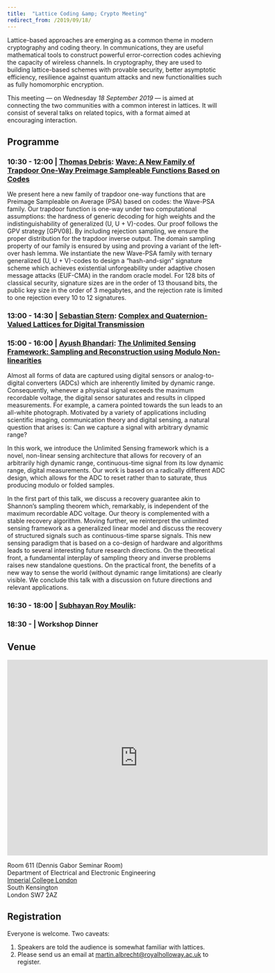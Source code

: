 ```yaml
---
title:  "Lattice Coding &amp; Crypto Meeting"
redirect_from: /2019/09/18/
---
```


Lattice-based approaches are emerging as a common theme in modern cryptography and coding theory. In communications, they are useful mathematical tools to construct powerful error-correction codes achieving the capacity of wireless channels. In cryptography, they are used to building lattice-based schemes with provable security, better asymptotic efficiency, resilience against quantum attacks and new functionalities such as fully homomorphic encryption.

This meeting — on Wednesday *18 September 2019* — is aimed at connecting the two communities with a common interest in lattices. It will consist of several talks on related topics, with a format aimed at encouraging interaction.

## Programme ##

### <span> 10:30 - 12:00 | [Thomas Debris](https://who.paris.inria.fr/Thomas.Debris/)</span>: [Wave: A New Family of Trapdoor One-Way Preimage Sampleable Functions Based on Codes]() ###

We present here a new family of trapdoor one-way functions that are Preimage Sampleable on Average (PSA) based on codes: the Wave-PSA family. Our trapdoor function is one-way under two computational assumptions: the hardness of generic decoding for high weights and the indistinguishability of generalized (U, U + V)-codes. Our proof follows the GPV strategy [GPV08]. By including rejection sampling, we ensure the proper distribution for the trapdoor inverse output. The domain sampling property of our family is ensured by using and proving a variant of the left-over hash lemma. We instantiate the new Wave-PSA family with ternary generalized (U, U + V)-codes to design a “hash-and-sign” signature scheme which achieves existential unforgeability under adaptive chosen message attacks (EUF-CMA) in the random oracle model. For 128 bits of classical security, signature sizes are in the order of 13 thousand bits, the public key size in the order of 3 megabytes, and the rejection rate is limited to one rejection every 10 to 12 signatures. 

### <span> 13:00 - 14:30 | [Sebastian Stern](https://www.uni-ulm.de/nt/staff/senior-researchers/stern/)</span>: [Complex and Quaternion-Valued Lattices for Digital Transmission]() ###

### <span> 15:00 - 16:00 | [Ayush Bhandari](https://www.imperial.ac.uk/people/a.bhandari)</span>: [The Unlimited Sensing Framework: Sampling and Reconstruction using Modulo Non-linearities]() ###

Almost all forms of data are captured using digital sensors or analog-to-digital converters (ADCs) which are inherently limited by dynamic range. Consequently, whenever a physical signal exceeds the maximum recordable voltage, the digital sensor saturates and results in clipped measurements. For example, a camera pointed towards the sun leads to an all-white photograph. Motivated by a variety of applications including scientific imaging, communication theory and digital sensing, a natural question that arises is: Can we capture a signal with arbitrary dynamic range?

In this work, we introduce the Unlimited Sensing framework which is a novel, non-linear sensing architecture that allows for recovery of an arbitrarily high dynamic range, continuous-time signal from its low dynamic range, digital measurements. Our work is based on a radically different ADC design, which allows for the ADC to reset rather than to saturate, thus producing modulo or folded samples.

In the first part of this talk, we discuss a recovery guarantee akin to Shannon’s sampling theorem which, remarkably, is independent of the maximum recordable ADC voltage. Our theory is complemented with a stable recovery algorithm. Moving further, we reinterpret the unlimited sensing framework as a generalized linear model and discuss the recovery of structured signals such as continuous-time sparse signals. This new sensing paradigm that is based on a co-design of hardware and algorithms leads to several interesting future research directions. On the theoretical front, a fundamental interplay of sampling theory and inverse problems raises new standalone questions. On the practical front, the benefits of a new way to sense the world (without dynamic range limitations) are clearly visible. We conclude this talk with a discussion on future directions and relevant applications.

### <span> 16:30 - 18:00 | [Subhayan Roy Moulik](https://www.cs.ox.ac.uk/people/subhayan.roymoulik/)</span>: []() ###

### <span> 18:30 - | Workshop Dinner </span> ###



## Venue ##


<iframe src="https://www.google.com/maps/embed?pb=!1m14!1m8!1m3!1d2483.7481554015103!2d-0.1774244!3d51.4994889!3m2!1i1024!2i768!4f13.1!3m3!1m2!1s0x0%3A0x31911b371c692e86!2sImperial+College!5e0!3m2!1sen!2suk!4v1457110930221" width="600" height="450" frameborder="0" style="border:0" allowfullscreen></iframe>

Room 611 (Dennis Gabor Seminar Room)  
Department of Electrical and Electronic Engineering  
[Imperial College London](http://www.imperial.ac.uk/visit/campuses/south-kensington/)  
South Kensington  
London SW7 2AZ  

## Registration ##

Everyone is welcome. Two caveats:

1. Speakers are told the audience is somewhat familiar with lattices.
2. Please send us an email at <martin.albrecht@royalholloway.ac.uk> to register.
